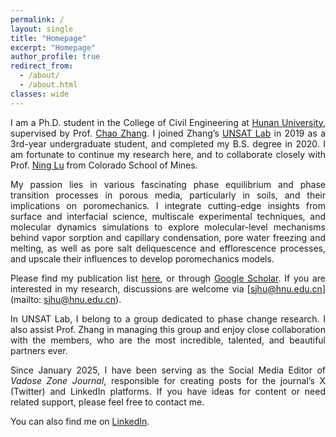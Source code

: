 ```yaml
---
permalink: /
layout: single
title: "Homepage"
excerpt: "Homepage"
author_profile: true
redirect_from: 
  - /about/
  - /about.html
classes: wide
---
```


<div style="text-align: justify;">
I am a Ph.D. student in the College of Civil Engineering at <a href="http://www-en.hnu.edu.cn/" target="_blank">Hunan University</a>, supervised by Prof. <a href="https://www.researchgate.net/profile/Chao-Zhang-43" target="_blank">Chao Zhang</a>. I joined Zhang’s <a href="https://chaozhanghnu.github.io/" target="_blank">UNSAT Lab</a> in 2019 as a 3rd-year undergraduate student, and completed my B.S. degree in 2020. I am fortunate to continue my research here, and to collaborate closely with Prof. <a href="https://cee.mines.edu/project/lu-ning/" target="_blank">Ning Lu</a> from Colorado School of Mines.


My passion lies in various fascinating phase equilibrium and phase transition processes in porous media, particularly in soils, and their implications on poromechanics. I integrate cutting-edge insights from surface and interfacial science, multiscale experimental techniques, and molecular dynamics simulations to explore molecular-level mechanisms behind vapor sorption and capillary condensation, pore water freezing and melting, as well as pore salt deliquescence and efflorescence processes, and upscale their influences to develop poromechanics models.


Please find my publication list [here](/publications/), or through <a href="https://scholar.google.com/citations?user=oIkHLJAAAAAJ&hl=en" target="_blank">Google Scholar</a>. If you are interested in my research, discussions are welcome via [sjhu@hnu.edu.cn](mailto: sjhu@hnu.edu.cn).


In UNSAT Lab, I belong to a group dedicated to phase change research. I also assist Prof. Zhang in managing this group and enjoy close collaboration with the members, who are the most incredible, talented, and beautiful partners ever.


Since January 2025, I have been serving as the Social Media Editor of *Vadose Zone Journal*, responsible for creating posts for the journal’s X (Twitter) and LinkedIn platforms. If you have ideas for content or need related support, please feel free to contact me.

You can also find me on <a href="https://www.linkedin.com/in/shaojie-hu-74bbb8341" target="_blank">LinkedIn</a>.
</div>

